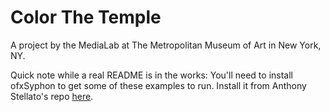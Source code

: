 Color The Temple
==============

A project by the MediaLab at The Metropolitan Museum of Art in New York, NY.

Quick note while a real README is in the works:
You'll need to install ofxSyphon to get some of these examples to run. Install it from Anthony Stellato's repo [here](https://github.com/astellato/ofxSyphon).
